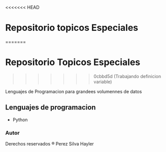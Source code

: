 <<<<<<< HEAD
# Repositorio topicos Especiales
=======
# Repositorio Topicos Especiales
>>>>>>> 0cbbd5d (Trabajando definicion variable)

Lenguajes de Programacion para grandees volumennes de datos

## Lenguajes de programacion 
- Python 

### Autor
Derechos reservados ® Perez Silva Hayler
